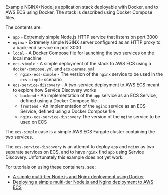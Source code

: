 Example NGINX+Node.js application stack deployable with Docker, and to AWS ECS using Docker.  The stack is described using Docker Compose files.

The contents are:

* `app` - Extremely simple Node.js HTTP service that listens on port 3000
* `nginx` - Extremely simple NGINX server configured as an HTTP proxy to a back-end service on port 3000
* `local` - A Docker Compose file for launching the two services on the local machine
* `ecs-simple` - A simple deployment of the stack to AWS ECS using a `docker-compose.yml` and `ecs-params.yml`
    * `nginx-ecs-simple` - The version of the `nginx` service to be used in the `ecs-simple` scenario
* `ecs-service-discovery` - A two-service deployment to AWS ECS meant to explore how Service Discovery works
    * `backend` - An implementation of the `app` service as an ECS Service, defined using a Docker Compose file
    * `frontend` - An implementation of the `nginx` service as an ECS Service, defined using a Docker Compose file
    * `nginx-ecs-service-discovery` The version of the `nginx` service to be used on ECS

The `ecs-simple` case is a simple AWS ECS Fargate cluster containing the two services.

The `ecs-service-discovery` is an attempt to deploy `app` and `nginx` as two separate services on ECS, and to have `nginx` find `app` using Service Discovery.  Unfortunately this example does not yet work.

For tutorials on using these containers, see:

* [A simple multi-tier Node.js and Nginx deployment using Docker](https://techsparx.com/nodejs/docker/simple-node-docker-app.html)
* [Deploying a simple multi-tier Node.js and Nginx deployment to AWS ECS](https://techsparx.com/nodejs/docker/simple-node-deploy-aws-ecs.html)
